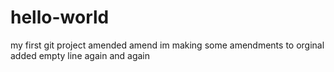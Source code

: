 # hello-world
my first git project amended
amend
im making some amendments to orginal
added empty line
again
and again
